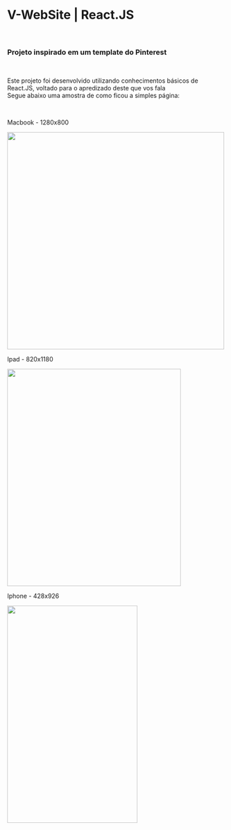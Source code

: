 <h1>V-WebSite | React.JS</h1></br>
<h3>Projeto inspirado em um template do Pinterest</h3></br>
<p>Este projeto foi desenvolvido utilizando conhecimentos básicos de React.JS, voltado para o apredizado deste que vos fala</br> 
Segue abaixo uma amostra de como ficou a simples página:
</p></br>

<p>Macbook - 1280x800</p>
<img src="./README/Mac.gif" style="width:500px"/></br>

<p>Ipad - 820x1180</p>
<img src="./README/ipad.gif" style="width:400px; height:500px" /></br>

<p>Iphone - 428x926</p>
<img src="./README/Iphone.gif" style="width:300px; height:500px" /></br>
